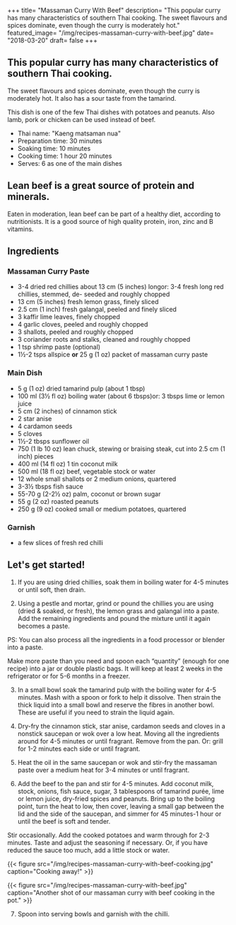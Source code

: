 +++
title= "Massaman Curry With Beef"
description= "This popular curry has many characteristics of southern Thai cooking. The sweet flavours and spices dominate, even though the curry is moderately hot."
featured_image= "/img/recipes-massaman-curry-with-beef.jpg"
date= "2018-03-20"
draft= false
+++

## This popular curry has many characteristics of southern Thai cooking. 

The sweet flavours and spices dominate, even though the curry is moderately hot. It also has a sour taste from the tamarind. 

This dish is one of the few Thai dishes with potatoes and peanuts. Also lamb, pork or chicken can be used instead of beef.

- Thai name: "Kaeng matsaman nua"
- Preparation time: 30 minutes
- Soaking time: 10 minutes
- Cooking time: 1 hour 20 minutes
- Serves: 6 as one of the main dishes​

## Lean beef is a great source of protein and minerals.

Eaten in moderation, lean beef can be part of a healthy diet, according to nutritionists. It is a good source of high quality protein, iron, zinc and B vitamins.

## Ingredients

### Massaman Curry Paste

- 3-4 dried red chillies about 13 cm (5 inches) longor: 3-4 fresh long red chillies, stemmed, de- seeded and roughly chopped
- 13 cm (5 inches) fresh lemon grass, finely sliced
- 2.5 cm (1 inch) fresh galangal, peeled and finely sliced
- 3 kaffir lime leaves, finely chopped
- 4 garlic cloves, peeled and roughly chopped
- 3 shallots, peeled and roughly chopped
- 3 coriander roots and stalks, cleaned and roughly chopped
- 1 tsp shrimp paste (optional)
- 1½-2 tsps allspice **or** 25 g (1 oz) packet of massaman curry paste

### Main Dish

- 5 g (1 oz) dried tamarind pulp (about 1 tbsp)
- 100 ml (3½ fl oz) boiling water (about 6 tbsps)or: 3 tbsps lime or lemon juice
- 5 cm (2 inches) of cinnamon stick
- 2 star anise
- 4 cardamon seeds
- 5 cloves
- 1½-2 tbsps sunflower oil
- 750 (1 lb 10 oz) lean chuck, stewing or braising steak, cut into 2.5 cm (1 inch) pieces
- 400 ml (14 fl oz) 1 tin coconut milk
- 500 ml (18 fl oz) beef, vegetable stock or water
- 12 whole small shallots or 2 medium onions, quartered
- 3-3½ tbsps fish sauce
- 55-70 g (2-2½ oz) palm, coconut or brown sugar
- 55 g (2 oz) roasted peanuts
- 250 g (9 oz) cooked small or medium potatoes, quartered

### Garnish

- a few slices of fresh red chilli

## Let's get started!

1) If you are using dried chillies, soak them in boiling water for 4-5 minutes or until soft, then drain.

2) Using a pestle and mortar, grind or pound the chillies you are using (dried & soaked, or fresh), the lemon grass and galangal into a paste. Add the remaining ingredients and pound the mixture until it again becomes a paste.

PS: You can also process all the ingredients in a food processor or blender into a paste.

Make more paste than you need and spoon each “quantity” (enough for one recipe) into a jar or double plastic bags. It will keep at least 2 weeks in the refrigerator or for 5-6 months in a freezer.

3) In a small bowl soak the tamarind pulp with the boiling water for 4-5 minutes. Mash with a spoon or fork to help it dissolve. Then strain the thick liquid into a small bowl and reserve the fibres in another bowl. These are useful if you need to strain the liquid again.

4) Dry-fry the cinnamon stick, star anise, cardamon seeds and cloves in a nonstick saucepan or wok over a low heat. Moving all the ingredients around for 4-5 minutes or until fragrant. Remove from the pan. Or: grill for 1-2 minutes each side or until fragrant.

5) Heat the oil in the same saucepan or wok and stir-fry the massaman paste over a medium heat for 3-4 minutes or until fragrant.

6) Add the beef to the pan and stir for 4-5 minutes. Add coconut milk, stock, onions, fish sauce, sugar, 3 tablespoons of tamarind purée, lime or lemon juice, dry-fried spices and peanuts. Bring up to the boiling point, turn the heat to low, then cover, leaving a small gap between the lid and the side of the saucepan, and simmer for 45 minutes-1 hour or until the beef is soft and tender.

Stir occasionally. Add the cooked potatoes and warm through for 2-3 minutes. Taste and adjust the seasoning if necessary. Or, if you have reduced the sauce too much, add a little stock or water.

{{< figure src="/img/recipes-massaman-curry-with-beef-cooking.jpg" caption="Cooking away!" >}}

{{< figure src="/img/recipes-massaman-curry-with-beef.jpg" caption="Another shot of our massaman curry with beef cooking in the pot." >}}

7) Spoon into serving bowls and garnish with the chilli.